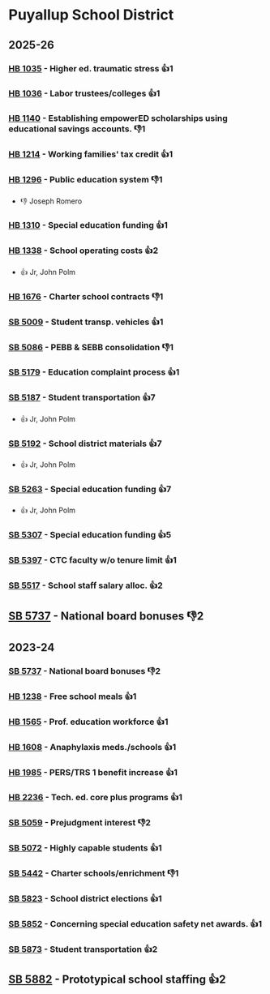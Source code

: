 # Puyallup School District
## 2025-26

### [HB 1035](/bill/2025-26/hb/1035/) - Higher ed. traumatic stress 👍1  

### [HB 1036](/bill/2025-26/hb/1036/) - Labor trustees/colleges 👍1  

### [HB 1140](/bill/2025-26/hb/1140/) - Establishing empowerED scholarships using educational savings accounts.  👎1 

### [HB 1214](/bill/2025-26/hb/1214/) - Working families' tax credit 👍1  

### [HB 1296](/bill/2025-26/hb/1296/) - Public education system  👎1 
* 👎 Joseph Romero

### [HB 1310](/bill/2025-26/hb/1310/) - Special education funding 👍1  

### [HB 1338](/bill/2025-26/hb/1338/) - School operating costs 👍2  
* 👍 Jr, John Polm

### [HB 1676](/bill/2025-26/hb/1676/) - Charter school contracts  👎1 

### [SB 5009](/bill/2025-26/sb/5009/) - Student transp. vehicles 👍1  

### [SB 5086](/bill/2025-26/sb/5086/) - PEBB & SEBB consolidation  👎1 

### [SB 5179](/bill/2025-26/sb/5179/) - Education complaint process 👍1  

### [SB 5187](/bill/2025-26/sb/5187/) - Student transportation 👍7  
* 👍 Jr, John Polm

### [SB 5192](/bill/2025-26/sb/5192/) - School district materials 👍7  
* 👍 Jr, John Polm

### [SB 5263](/bill/2025-26/sb/5263/) - Special education funding 👍7  
* 👍 Jr, John Polm

### [SB 5307](/bill/2025-26/sb/5307/) - Special education funding 👍5  

### [SB 5397](/bill/2025-26/sb/5397/) - CTC faculty w/o tenure limit 👍1  

### [SB 5517](/bill/2025-26/sb/5517/) - School staff salary alloc. 👍2  

## [SB 5737](/bill/2025-26/sb/5737/) - National board bonuses  👎2 

## 2023-24

### [SB 5737](/bill/2023-24/sb/5737/) - National board bonuses  👎2 

### [HB 1238](/bill/2023-24/hb/1238/) - Free school meals 👍1  

### [HB 1565](/bill/2023-24/hb/1565/) - Prof. education workforce 👍1  

### [HB 1608](/bill/2023-24/hb/1608/) - Anaphylaxis meds./schools 👍1  

### [HB 1985](/bill/2023-24/hb/1985/) - PERS/TRS 1 benefit increase 👍1  

### [HB 2236](/bill/2023-24/hb/2236/) - Tech. ed. core plus programs 👍1  

### [SB 5059](/bill/2023-24/sb/5059/) - Prejudgment interest  👎2 

### [SB 5072](/bill/2023-24/sb/5072/) - Highly capable students 👍1  

### [SB 5442](/bill/2023-24/sb/5442/) - Charter schools/enrichment  👎1 

### [SB 5823](/bill/2023-24/sb/5823/) - School district elections 👍1  

### [SB 5852](/bill/2023-24/sb/5852/) - Concerning special education safety net awards. 👍1  

### [SB 5873](/bill/2023-24/sb/5873/) - Student transportation 👍2  

## [SB 5882](/bill/2023-24/sb/5882/) - Prototypical school staffing 👍2  
